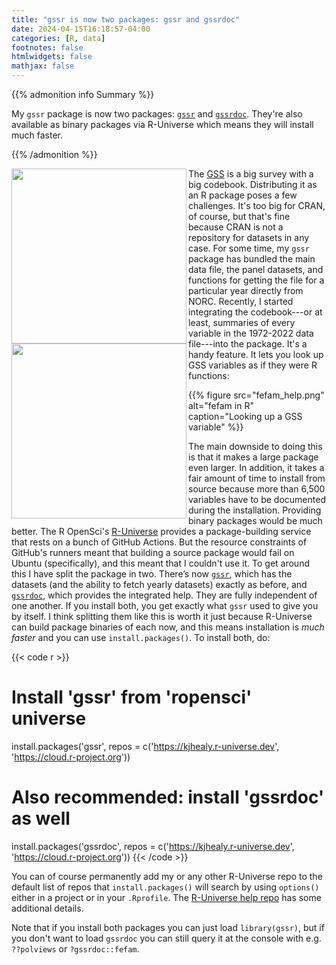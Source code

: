 ```yaml
---
title: "gssr is now two packages: gssr and gssrdoc"
date: 2024-04-15T16:18:57-04:00
categories: [R, data]
footnotes: false
htmlwidgets: false
mathjax: false
---
```



{{% admonition info Summary %}}

My `gssr` package is now two packages: [`gssr`](https://kjhealy.github.io/gssr/) and [`gssrdoc`](https://kjhealy.github.io/gssrdoc/). They're also available as binary packages via R-Universe which means they will install much faster.

{{% /admonition %}}


<p class="clearfix"><a href="http://kjhealy.github.io/gssr"><img src="/files/misc/hex-gssr.png" width="280" align="left"><a href="http://kjhealy.github.io/gssrdoc"><img src="/files/misc/hex-gssrdoc.png" width="280" align="left"></a></p>


The [GSS](https://gss.norc.org) is a big survey with a big codebook. Distributing it as an R package poses a few challenges. It's too big for CRAN, of course, but that's fine because CRAN is not a repository for datasets in any case. For some time, my `gssr` package has bundled the main data file, the panel datasets, and functions for getting the file for a particular year directly from NORC. Recently, I started integrating the codebook---or at least, summaries of every variable in the 1972-2022 data file---into the package. It's a handy feature. It lets you look up GSS variables as if they were R functions:

{{% figure src="fefam_help.png" alt="fefam in R" caption="Looking up a GSS variable" %}}

The main downside to doing this is that it makes a large package even larger. In addition, it takes a fair amount of time to install from source because more than 6,500 variables have to be documented during the installation. Providing binary packages would be much better. The R OpenSci's [R-Universe](https://r-universe.dev/search/)  provides a package-building service that rests on a bunch of GitHub Actions. But the resource constraints of GitHub's runners meant that building a source package would fail on Ubuntu (specifically), and this meant that I couldn't use it. To get around this I have split the package in two. There’s now [`gssr`](https://kjhealy.github.io/gssr/), which has the datasets (and the ability to fetch yearly datasets) exactly as before, and [`gssrdoc`](https://kjhealy.github.io/gssrdoc/), which provides the integrated help. They are fully independent of one another. If you install both, you get exactly what `gssr` used to give you by itself. I think splitting them like this is worth it just because R-Universe can build package binaries of each now, and this means installation is _much faster_ and you can use `install.packages()`. To install both, do:

{{< code r >}}
# Install 'gssr' from 'ropensci' universe
install.packages('gssr', repos =
  c('https://kjhealy.r-universe.dev', 'https://cloud.r-project.org'))

# Also recommended: install 'gssrdoc' as well
install.packages('gssrdoc', repos =
  c('https://kjhealy.r-universe.dev', 'https://cloud.r-project.org'))
{{< /code >}}


You can of course permanently add my or any other R-Universe repo to the default list of repos that `install.packages()` will search by using `options()` either in a project or in your `.Rprofile`. The [R-Universe help repo](https://github.com/r-universe-org/help) has some additional details. 

Note that if you install both packages you can just load `library(gssr)`, but if you don't want to load `gssrdoc` you can still query it at the console with e.g. `??polviews` or `?gssrdoc::fefam`. 
